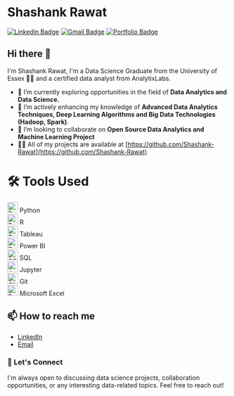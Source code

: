 # Shashank Rawat  
[![Linkedin Badge](https://img.shields.io/badge/-ShashankRawat-blue?style=flat-square&logo=Linkedin&logoColor=white&link=https://www.linkedin.com/in/shashankrawat28/)](https://www.linkedin.com/in/shashankrawat28/) 
[![Gmail Badge](https://img.shields.io/badge/-shashank.rawat28@gmail.com-c14438?style=flat-square&logo=Gmail&logoColor=white&link=mailto:shashank.rawat28@gmail.com)](mailto:shashank.rawat28@gmail.com)
[![Portfolio Badge](https://img.shields.io/badge/-shashank_rawat.github.io-orange?style=flat-square&logo=html5&logoColor=white&link=https://shashank_rawat.github.io)](https://shashank_rawat.github.io)

## Hi there 👋 
I'm Shashank Rawat, I'm a Data Science Graduate from the University of Essex 👨‍💻 and a certified data analyst from AnalytixLabs. 

- 🔭 I’m currently exploring opportunities in the field of **Data Analytics and Data Science.**
- 🌱 I’m actively enhancing my knowledge of **Advanced Data Analytics Techniques, Deep Learning Algorithms and Big Data Technologies (Hadoop, Spark)**.
- 👯 I’m looking to collaborate on **Open Source Data Analytics and Machine Learning Project**
- 👨‍💻 All of my projects are available at [https://github.com/Shashank-Rawat](https://github.com/Shashank-Rawat)

<h1>🛠️ Tools Used</h2>
    <div class="tools-used">
        <div class="tool">
            <img src="https://img.icons8.com/color/48/000000/python.png" alt="Python" width="24">
            Python
        </div>
        <div class="tool">
            <img src="https://img.icons8.com/ios-filled/50/000000/r.png" alt="R" width="24">
            R
        </div>
        <div class="tool">
            <img src="https://img.icons8.com/color/48/000000/tableau-software.png" alt="Tableau" width="24">
            Tableau
        </div>
        <div class="tool">
            <img src="https://img.icons8.com/color/48/000000/power-bi.png" alt="Power BI" width="24">
            Power BI
        </div>
        <div class="tool">
            <img src="https://img.icons8.com/color/48/000000/sql.png" alt="SQL" width="24">
            SQL
        </div>
        <div class="tool">
            <img src="https://img.icons8.com/ios-filled/50/000000/jupyter.png" alt="Jupyter" width="24">
            Jupyter
        </div>
        <div class="tool">
            <img src="https://img.icons8.com/ios-filled/50/000000/github.png" alt="Git" width="24">
            Git
        </div>
        <div class="tool">
            <img src="https://img.icons8.com/color/48/000000/microsoft-excel-2019--v1.png" alt="Excel" width="24">
            Microsoft Excel
        </div>
    </div>
    
 <h2>📫 How to reach me</h2>
    <ul>
        <li><a href="https://www.linkedin.com/in/shashankrawat28/" target="_blank">LinkedIn</a></li>
        <li><a href="mailto:shashank.rawat28@gmail.com">Email</a></li>
    </ul>
 <h3>💬 Let's Connect</h2>
    <p>I'm always open to discussing data science projects, collaboration opportunities, or any interesting data-related topics. Feel free to reach out!</p>


<!--
**Shashank-Rawat/Shashank-Rawat** is a ✨ _special_ ✨ repository because its `README.md` (this file) appears on your GitHub profile.

Here are some ideas to get you started:

- 🔭 I’m currently working on ...
- 🌱 I’m currently learning ...
- 👯 I’m looking to collaborate on ...
- 🤔 I’m looking for help with ...
- 💬 Ask me about ...
- 📫 How to reach me: ...
- 😄 Pronouns: ...
- ⚡ Fun fact: ...
-->
